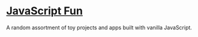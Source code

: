 # [JavaScript Fun](https://yihwan.github.io/javascript-fun/)
A random assortment of toy projects and apps built with vanilla JavaScript.
